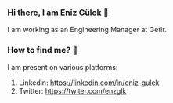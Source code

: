 ### Hi there, I am Eniz Gülek 👋

I am working as an Engineering Manager at Getir.

### How to find me? 📨

I am present on various platforms:

1. Linkedin: https://linkedin.com/in/eniz-gulek
2. Twitter: https://twiter.com/enzglk
